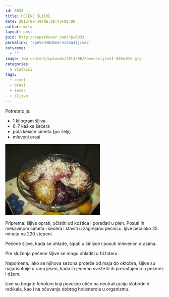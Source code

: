 ```yaml
---
id: 6033
title: PEČENE ŠLjIVE
date: 2013-08-19T06:29:43+00:00
author: mila
layout: post
guid: http://superkuvar.com/?p=6033
permalink: '/pe%c4%8dene-%c5%a1ljive/'
totvreme:
  - ""
image: /wp-content/uploads/2013/08/Pecenesljive1-940x198.jpg
categories:
  - Slatkiši
tags:
  - cimet
  - orasi
  - šećer
  - šljive
---
```

Potrebno je:

  * 1 kilogram šljiva
  * 6-7 kašika šećera
  * pola kesice cimeta (po želji)
  * mleveni orasi

[<img class="alignnone size-medium wp-image-6035" src="/wp-content/uploads/2013/08/Pecenesljive1-300x225.jpg" alt="Pecenesljive" width="300" height="225" />](/wp-content/uploads/2013/08/Pecenesljive1-e1376893429590.jpg)

Priprema: šljive oprati, očistiti od koštica i poređati u pleh. Posuti ih mešavinom cimeta i šećera i staviti u zagrejanu pećnicu.  ljive peći oko 25 minuta na 220 stepeni.

Pečene šljive, kada se ohlade, sipati u činijice i posuti mlevenim orasima.

Pre služenja pečene šljive se mogu ohladiti u frižideru.

Napomena: iako se njihova sezona proteže od maja do oktobra, šljive su najprisutnije u ranu jesen, kada ih jedemo sveže ili ih prerađujemo u pekmez i džem.

 ljive su bogate fenolom koji povoljno utiče na neutralizaciju slobodnih radikala, kao i na očuvanje dobrog holesterola u organizmu.